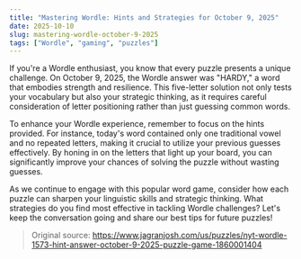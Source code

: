 ```yaml
---
title: "Mastering Wordle: Hints and Strategies for October 9, 2025"
date: 2025-10-10
slug: mastering-wordle-october-9-2025
tags: ["Wordle", "gaming", "puzzles"]
---
```


If you're a Wordle enthusiast, you know that every puzzle presents a unique challenge. On October 9, 2025, the Wordle answer was "HARDY," a word that embodies strength and resilience. This five-letter solution not only tests your vocabulary but also your strategic thinking, as it requires careful consideration of letter positioning rather than just guessing common words.

To enhance your Wordle experience, remember to focus on the hints provided. For instance, today's word contained only one traditional vowel and no repeated letters, making it crucial to utilize your previous guesses effectively. By honing in on the letters that light up your board, you can significantly improve your chances of solving the puzzle without wasting guesses.

As we continue to engage with this popular word game, consider how each puzzle can sharpen your linguistic skills and strategic thinking. What strategies do you find most effective in tackling Wordle challenges? Let's keep the conversation going and share our best tips for future puzzles!
> Original source: https://www.jagranjosh.com/us/puzzles/nyt-wordle-1573-hint-answer-october-9-2025-puzzle-game-1860001404